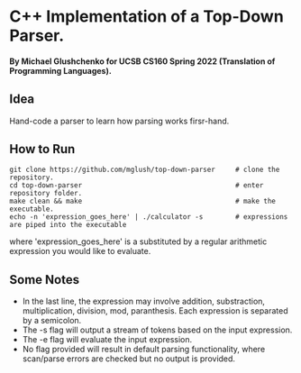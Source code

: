 # C++ Implementation of a Top-Down Parser.
#### By Michael Glushchenko for UCSB CS160 Spring 2022 (Translation of Programming Languages).

## Idea
Hand-code a parser to learn how parsing works firsr-hand.

## How to Run
~~~
git clone https://github.com/mglush/top-down-parser     # clone the repository.
cd top-down-parser                                      # enter repository folder.
make clean && make                                      # make the executable.
echo -n 'expression_goes_here' | ./calculator -s        # expressions are piped into the executable
~~~
where 'expression_goes_here' is a substituted by a regular arithmetic expression you would like to evaluate.

## Some Notes
  - In the last line, the expression may involve addition, substraction, multiplication, division, mod, paranthesis. Each expression is separated by a semicolon.
  - The -s flag will output a stream of tokens based on the input expression.
  - The -e flag will evaluate the input expression.
  - No flag provided will result in default parsing functionality, where scan/parse errors are checked but no output is provided.
